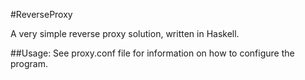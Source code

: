#ReverseProxy

A very simple reverse proxy solution, written in Haskell. 

##Usage:
See proxy.conf file for information on how to configure the program.